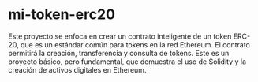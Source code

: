 # mi-token-erc20
Este proyecto se enfoca en crear un contrato inteligente de un token ERC-20, que es un estándar común para tokens en la red Ethereum. El contrato permitirá la creación, transferencia y consulta de tokens. Este es un proyecto básico, pero fundamental, que demuestra el uso de Solidity y la creación de activos digitales en Ethereum.
